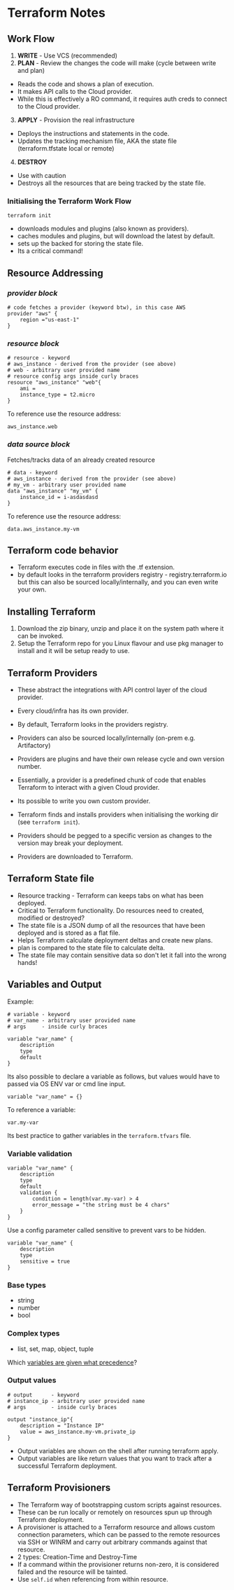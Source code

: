 # Terraform Notes

## Work Flow

1. **WRITE** - Use VCS (recommended)
2. **PLAN** - Review the changes the code will make (cycle between write and plan)

- Reads the code and shows a plan of execution. 
- It makes API calls to the Cloud provider.
- While this is effectively a RO command, it requires auth creds to connect to the Cloud provider.

3. **APPLY** - Provision the real infrastructure
   
- Deploys the instructions and statements in the code.
- Updates the tracking mechanism file, AKA the state file (terraform.tfstate local or remote)

4. **DESTROY**

- Use with caution
- Destroys all the resources that are being tracked by the state file.

### Initialising the Terraform Work Flow
`terraform init`
- downloads modules and plugins (also known as providers).
- caches modules and plugins, but will download the latest by default.
- sets up the backed for storing the state file.
- Its a critical command!

## Resource Addressing

### **_provider block_**

```
# code fetches a provider (keyword btw), in this case AWS
provider "aws" {
    region ="us-east-1"
}
```

### **_resource block_**
```
# resource - keyword
# aws_instance - derived from the provider (see above)
# web - arbitrary user provided name
# resource config args inside curly braces
resource "aws_instance" "web"{
    ami =
    instance_type = t2.micro
}
```
To reference use the resource address:
```
aws_instance.web
```    
### **_data source block_**
Fetches/tracks data of an already created resource
```
# data - keyword
# aws_instance - derived from the provider (see above)
# my_vm - arbitrary user provided name
data "aws_instance" "my_vm" {
    instance_id = i-asdasdasd
}
```
To reference use the resource address:
```
data.aws_instance.my-vm
```

## Terraform code behavior
- Terraform executes code  in files with the .tf extension.
- by default looks in the terraform providers registry - registry.terraform.io but this can also be sourced locally/internally, and you can even write your own. 

## Installing Terraform

1. Download the zip binary, unzip and place it on the system path where it can be invoked.
2. Setup the Terraform repo for you Linux flavour and use pkg manager to install and it will be setup ready to use.


## Terraform Providers

- These abstract the integrations with API control layer of the cloud provider.
- Every cloud/infra has its own provider.
- By default, Terraform looks in the providers registry.
- Providers can also be sourced locally/internally (on-prem e.g. Artifactory)
- Providers are plugins and have their own release cycle and own version number.
- Essentially, a provider is a predefined chunk of code that enables Terraform to interact with a given Cloud provider.
- Its possible to write you own custom provider.

- Terraform finds and installs providers when initialising the working dir (see `terraform init`).
- Providers should be pegged to a specific version as changes to the version may break your deployment.
- Providers are downloaded to Terraform.

## Terraform State file

- Resource tracking - Terraform can keeps tabs on what has been deployed.
- Critical to Terraform functionality.  Do resources need to created, modified or destroyed?
- The state file is a JSON dump of all the resources that have been deployed and is stored as a flat file.
- Helps Terraform calculate deployment deltas and create new plans.
- plan is compared to the state file to calculate delta.
- The state file may contain sensitive data so don't let it fall into the wrong hands! 

## Variables and Output

Example:
```
# variable - keyword 
# var_name - arbitrary user provided name
# args     - inside curly braces

variable "var_name" {
    description
    type
    default
}
```

Its also possible to declare a variable as follows, but values would have to passed via OS ENV var or cmd line input.

```
variable "var_name" = {}
```

To reference a variable:
```
var.my-var
```

Its best practice to gather variables in the `terraform.tfvars` file.

### Variable validation

```
variable "var_name" {
    description
    type
    default
    validation {
        condition = length(var.my-var) > 4
        error_message = "the string must be 4 chars"
    }
}
```

Use a config parameter called sensitive to prevent vars to be hidden.
```
variable "var_name" {
    description
    type
    sensitive = true
}
```

### Base types

- string
- number
- bool

### Complex types

- list, set, map, object, tuple

Which [variables are given what precedence](https://www.terraform.io/language/values/variables#variable-definition-precedence)?

### Output values

```
# output      - keyword
# instance_ip - arbitrary user provided name
# args        - inside curly braces

output "instance_ip"{
    description = "Instance IP"
    value = aws_instance.my-vm.private_ip 
}
```
- Output variables are shown on the shell after running terraform apply.
- Output variables are like return values that you want to track after a successful Terraform deployment.

## Terraform Provisioners 
- The Terraform way of bootstrapping custom scripts against resources.
- These can be run locally or remotely on resources spun up through Terraform deployment.
- A provisioner is attached to a Terraform resource and allows custom connection parameters, which can be passed to the remote resources via SSH or WINRM and carry out arbitrary commands against that resource.
- 2 types: Creation-Time and Destroy-Time
- If a command within the provisioner returns non-zero, it is considered failed and the resource will be tainted. 
- Use `self.id` when referencing from within resource.
